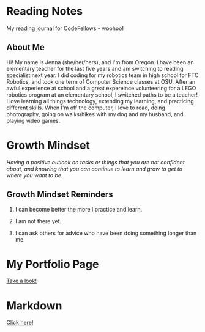# Reading Notes

My reading journal for CodeFellows - woohoo!

## About Me

Hi! My name is Jenna (she/her/hers), and I'm from Oregon. I have been an elementary teacher for the last five years and am switching to reading specialist next year. I did coding for my robotics team in high school for FTC Robotics, and took one term of Computer Science classes at OSU. After an awful experience at school and a great expereince volunteering for a LEGO robotics program at an elementary school, I switched paths to be a teacher! I love learning all things technology, extending my learning, and practicing different skills. When I'm off the computer, I love to read, doing photography, going on walks/hikes with my dog and my husband, and playing video games. 

# Growth Mindset

_Having a positive outlook on tasks or things that you are not confident about, and knowing that you can continue to learn and grow to get to where you want to be._

## Growth Mindset Reminders

1. I can become better the more I practice and learn.

2. I am not there yet.

3. I can ask others for advice who have been doing something longer than me.

# My Portfolio Page

[Take a look!](https://github.com/jenran24) 

# Markdown

[Click here!](https://jenran24.github.io/reading-notes/Markdown.html)
